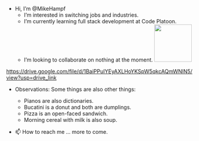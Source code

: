 - Hi, I’m @MikeHampf
  - I’m interested in switching jobs and industries.
  - I’m currently learning full stack development at Code Platoon.
  - I’m looking to collaborate on nothing at the moment.
    <img src="relative/..." width="100px" />

https://drive.google.com/file/d/1BaiPPuIYEyAXLHoYKSpW5qkcAQmWNlN5/view?usp=drive_link

- Observations:  Some things are also other things:
  - Pianos are also dictionaries.
  - Bucatini is a donut and both are dumplings.
  - Pizza is an open-faced sandwich.
  - Morning cereal with milk is also soup.
     
- 📫 How to reach me ... more to come.

<!---
MikeHampf/MikeHampf is a ✨ special ✨ repository because its `README.md` (this file) appears on your GitHub profile.
You can click the Preview link to take a look at your changes.
--->
